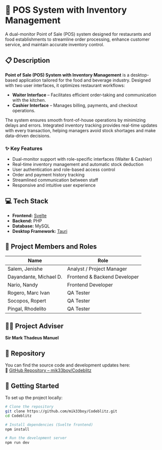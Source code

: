 # 🧾 POS System with Inventory Management

A dual-monitor Point of Sale (POS) system designed for restaurants and food establishments to streamline order processing, enhance customer service, and maintain accurate inventory control.

## 📋 Description

**Point of Sale (POS) System with Inventory Management** is a desktop-based application tailored for the food and beverage industry. Designed with two user interfaces, it optimizes restaurant workflows:

- **Waiter Interface** – Facilitates efficient order-taking and communication with the kitchen.
- **Cashier Interface** – Manages billing, payments, and checkout operations.

The system ensures smooth front-of-house operations by minimizing delays and errors. Integrated inventory tracking provides real-time updates with every transaction, helping managers avoid stock shortages and make data-driven decisions.

### ✨ Key Features

- Dual-monitor support with role-specific interfaces (Waiter & Cashier)
- Real-time inventory management and automatic stock deduction
- User authentication and role-based access control
- Order and payment history tracking
- Streamlined communication between staff
- Responsive and intuitive user experience

## 💻 Tech Stack

- **Frontend:** [Svelte](https://svelte.dev/)
- **Backend:** PHP
- **Database:** MySQL
- **Desktop Framework:** [Tauri](https://tauri.app/)

## 👥 Project Members and Roles

| Name                    | Role                         |
|-------------------------|------------------------------|
| Salem, Jenishe          | Analyst / Project Manager    |
| Dayandante, Michael D.  | Frontend & Backend Developer |
| Nario, Nandy            | Frontend Developer           |
| Rogero, Marc Ivan       | QA Tester                    |
| Socopos, Ropert         | QA Tester                    |
| Pingal, Rhodelito       | QA Tester                    |

## 🧑‍🏫 Project Adviser

**Sir Mark Thadeus Manuel**

## 📂 Repository

You can find the source code and development updates here:  
🔗 [GitHub Repository – mik33boy/Codeblitz](https://github.com/mik33boy/Codeblitz)

## 📌 Getting Started

To set up the project locally:

```bash
# Clone the repository
git clone https://github.com/mik33boy/Codeblitz.git
cd Codeblitz

# Install dependencies (Svelte frontend)
npm install

# Run the development server
npm run dev
